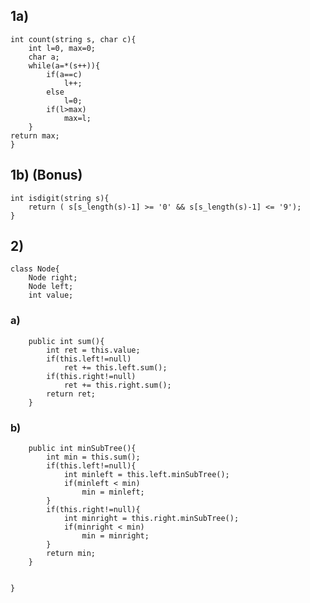 
## 1a)

	int count(string s, char c){
		int l=0, max=0;
		char a;
		while(a=*(s++)){
			if(a==c)
				l++;
			else
				l=0;
			if(l>max)
				max=l;
		}
	return max;
	}




## 1b)  (Bonus)

	int isdigit(string s){
		return ( s[s_length(s)-1] >= '0' && s[s_length(s)-1] <= '9');
	}





## 2)


	class Node{
		Node right;
		Node left;
		int value;

### a)

		public int sum(){
			int ret = this.value;
			if(this.left!=null)
				ret += this.left.sum();
			if(this.right!=null)
				ret += this.right.sum();
			return ret;
		}

### b)

		public int minSubTree(){
			int min = this.sum();
			if(this.left!=null){
				int minleft = this.left.minSubTree();
				if(minleft < min)
					min = minleft;	
			}
			if(this.right!=null){
				int minright = this.right.minSubTree();
				if(minright < min)
					min = minright;		
			}			
			return min;
		}


	}
